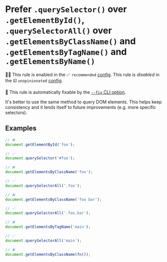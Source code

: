 # Prefer `.querySelector()` over `.getElementById()`, `.querySelectorAll()` over `.getElementsByClassName()` and `.getElementsByTagName()` and `.getElementsByName()`

💼🚫 This rule is enabled in the ✅ `recommended` [config](https://github.com/sindresorhus/eslint-plugin-unicorn#recommended-config). This rule is _disabled_ in the ☑️ `unopinionated` [config](https://github.com/sindresorhus/eslint-plugin-unicorn#recommended-config).

🔧 This rule is automatically fixable by the [`--fix` CLI option](https://eslint.org/docs/latest/user-guide/command-line-interface#--fix).

<!-- end auto-generated rule header -->
<!-- Do not manually modify this header. Run: `npm run fix:eslint-docs` -->

It's better to use the same method to query DOM elements. This helps keep consistency and it lends itself to future improvements (e.g. more specific selectors).

## Examples

```js
// ❌
document.getElementById('foo');

// ✅
document.querySelector('#foo');
```

```js
// ❌
document.getElementsByClassName('foo');

// ✅
document.querySelectorAll('.foo');
```

```js
// ❌
document.getElementsByClassName('foo bar');

// ✅
document.querySelectorAll('.foo.bar');
```

```js
// ❌
document.getElementsByTagName('main');

// ✅
document.querySelectorAll('main');
```

```js
// ❌
document.getElementsByClassName(fn());
```
